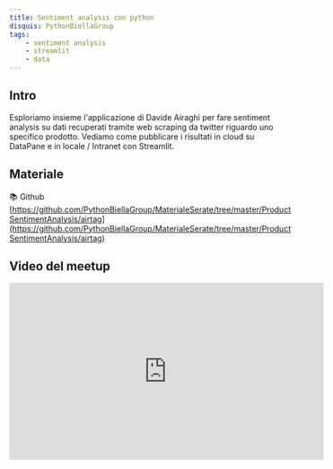 ```yaml
---
title: Sentiment analysis con python
disquis: PythonBiellaGroup
tags:
    - sentiment analysis
    - streamlit
    - data
---
```


## Intro

Esploriamo insieme l'applicazione di Davide Airaghi per fare sentiment analysis su dati recuperati tramite web scraping da twitter riguardo uno specifico prodotto.
Vediamo come pubblicare i risultati in cloud su DataPane e in locale / Intranet con Streamlit.

## Materiale

📚 Github [https://github.com/PythonBiellaGroup/MaterialeSerate/tree/master/ProductSentimentAnalysis/airtag](https://github.com/PythonBiellaGroup/MaterialeSerate/tree/master/ProductSentimentAnalysis/airtag)

## Video del meetup
<iframe width="560" height="315" src="https://www.youtube.com/embed/4RoCMuSYhD4?si=QO6LadYLdCSVn5zG" title="YouTube video player" frameborder="0" allow="accelerometer; autoplay; clipboard-write; encrypted-media; gyroscope; picture-in-picture; web-share" allowfullscreen></iframe>